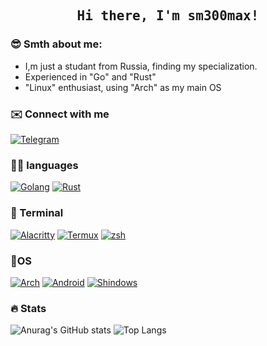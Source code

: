 <h2 align='center'><samp><strong>Hi there, I'm sm300max!</strong></samp></h2>

### 😎 Smth about me:

- I,m just a studant from Russia, finding my specialization.
- Experienced in "Go" and "Rust"
- "Linux" enthusiast, using "Arch" as my main OS

### ✉️ Connect with me
[![Telegram](https://img.shields.io/badge/Telegram-2CA5E0?style=for-the-badge&logo=telegram&logoColor=white)](https://t.me/sm300max) 

### 👨‍💻 languages

[![Golang](https://img.shields.io/badge/Go-00ADD8?style=for-the-badge&logo=go&logoColor=white)](#)
[![Rust](https://img.shields.io/badge/Rust-black?style=for-the-badge&logo=rust&logoColor=#E57324)](#)

### 🤖 Terminal

[![Alacritty](https://img.shields.io/badge/alacritty-F46D01?style=for-the-badge&logo=alacritty&logoColor=white)](#)
[![Termux](https://img.shields.io/badge/tmux-1BB91F?style=for-the-badge&logo=tmux&logoColor=white)](#)
[![zsh](https://img.shields.io/badge/Zsh-F15A24?style=for-the-badge&logo=Zsh&logoColor=white)](#)

### 🐧OS

[![Arch](https://img.shields.io/badge/Arch_Linux-1793D1?style=for-the-badge&logo=arch-linux&logoColor=white)](#)
[![Android](https://img.shields.io/badge/Android-3DDC84?style=for-the-badge&logo=android&logoColor=white)](#)
[![Shindows](https://img.shields.io/badge/Windows_11-0078d4?style=for-the-badge&logo=windows-11&logoColor=white)](#)

### 🔥 Stats

![Anurag's GitHub stats](https://github-readme-stats.vercel.app/api?username=sm300max&show_icons=true&theme=midnight-purple)
![Top Langs](https://github-readme-stats.vercel.app/api/top-langs/?username=sm300max&layout=compact&theme=midnight-purple)
